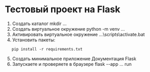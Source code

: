 # Тестовый проект на Flask

1. Создать каталог
   mkdir ...
2. Создать виртуальное окружение
   python -m venv ...
3. Активировать виртуальное окружение
   ...\scripts\activate.bat
4. Установить пакеты:
```
   pip install -r requirements.txt
```
5. Создать минимальное приложение
   Документация Flask
6. Запускаете и проверяете в браузере
   flask --app ... run
